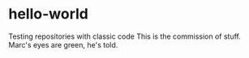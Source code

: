 # hello-world
Testing repositories with classic code
This is the commission of stuff. Marc's eyes are green, he's told.
